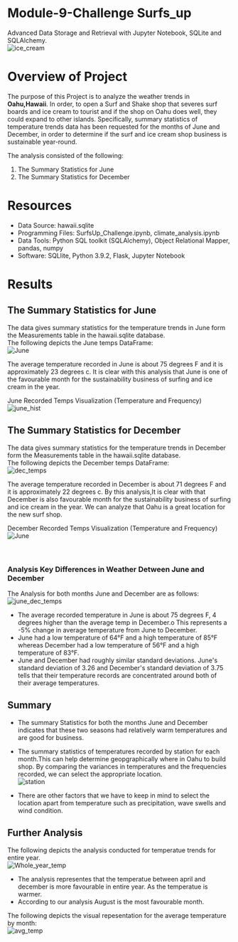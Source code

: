# Module-9-Challenge  Surfs_up
Advanced Data Storage and Retrieval with Jupyter Notebook, SQLite and SQLAlchemy.<br>
![ice_cream](/surfs_up/Image/ice_cream.png) <br>

# Overview of Project #
The purpose of this Project is to analyze the weather trends in **Oahu,Hawaii**. In order, to open a Surf and Shake shop that severes surf boards and ice cream to tourist and if the shop on Oahu does well, they could expand to other islands. Specifically, summary statistics of temperature trends data has been requested for the months of June and December, in order to determine if the surf and ice cream shop business is sustainable year-round.

The analysis consisted of the following:
1. The Summary Statistics for June
2. The Summary Statistics for December

# Resources #

- Data Source: hawaii.sqlite
- Programming Files: SurfsUp_Challenge.ipynb, climate_analysis.ipynb
-	Data Tools: Python SQL toolkit (SQLAlchemy), Object Relational Mapper, pandas, numpy
- Software: SQLlite, Python 3.9.2, Flask, Jupyter Notebook

# Results #
## The Summary Statistics for June ##
The data gives summary statistics for the temperature trends in June form the Measurements table in the hawaii.sqlite database.<br>
The following depicts the June temps DataFrame:<br>
![June](/surfs_up/Image/June_temp.png) <br>

The average temperature recorded in June is about 75 degrees F and it is approximately 23 degrees c. It is clear with this analysis that June is one of the favourable month for the sustainability business of surfing and ice cream in the year.<br>

June Recorded Temps Visualization (Temperature and Frequency)<br>
![june_hist](/surfs_up/Image/june_hist.png) <br>

## The Summary Statistics for December ##
The data gives summary statistics for the temperature trends in December form the Measurements table in the hawaii.sqlite database.<br>
The following depicts the December temps DataFrame:<br>
![dec_temps](/surfs_up/Image/dec_temps.png) <br>

The average temperature recorded in December is about 71 degrees F and it is approximately 22 degrees c. By this analysis,It is clear with that December is also favourable month for the sustainability business of surfing and ice cream in the year. We can analyze that Oahu is a great location for the new surf shop.<br>

December Recorded Temps Visualization (Temperature and Frequency)<br>
![June](/surfs_up/Image/dec_hist.png) <br>
<br><br>
### Analysis Key Differences in Weather Detween June and December ###
The Analysis for both months June and December are as follows:<br>
![june_dec_temps](/surfs_up/Image/june_dec_temps.png) <br>
- The average recorded temperature in June is about 75 degrees F, 4 degrees higher than the average temp in December.o	This represents a -5% change in average temperature from June to December.
- June had a low temperature of 64°F and a high temperature of 85°F whereas December had a low temperature of 56°F and a high temperature of 83°F. 
- June and December had roughly similar standard deviations. June's standard deviation of 3.26 and December's standard deviation of 3.75 tells  that their temperature records are concentrated around both of their average temperatures. 

## Summary ##
- The summary Statistics for both the months June and December indicates that these two seasons had relatively warm temperatures and are good for business.

- The summary statistics of temperatures recorded by station for each month.This can help determine geopgraphically where in Oahu to build shop. By comparing the variances in temperatures and the frequencies recorded, we can select the appropriate location.<br>
![station](/surfs_up/Image/station.png) <br>
- There are other factors that we have to keep in mind to select the location apart from temperature such as precipitation, wave swells and wind condition.
## Further Analysis ##
The following depicts the analysis conducted for temperatue trends for entire year.<br>
![Whole_year_temp](/surfs_up/Image/Whole_year_temp.png) <br>
- The analysis representes that the temperatue between april and december is more favourable in entire year. As the temperatue is warmer.
- According to our analysis August is the most favourable month.<br>

The following depicts the visual repesentation for the average temperature by month:<br>
![avg_temp](/surfs_up/Image/avg_temp.png) <br>
<br><br>
